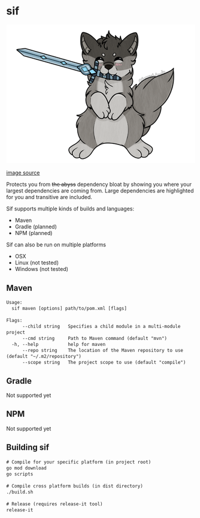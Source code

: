 # sif

![sif](docs/sif.png)

[image source](https://www.deviantart.com/birchwing/art/Crossover-Homebrew-Sif-Dark-Souls-792426892)

Protects you from ~~the abyss~~ dependency bloat by showing you where your largest dependencies are coming from. Large
dependencies are highlighted for you and transitive are included.

Sif supports multiple kinds of builds and languages:

* Maven
* Gradle (planned)
* NPM (planned)

Sif can also be run on multiple platforms 

* OSX
* Linux (not tested)
* Windows (not tested)

## Maven

```
Usage:
  sif maven [options] path/to/pom.xml [flags]

Flags:
      --child string   Specifies a child module in a multi-module project
      --cmd string     Path to Maven command (default "mvn")
  -h, --help           help for maven
      --repo string    The location of the Maven repository to use (default "~/.m2/repository")
      --scope string   The project scope to use (default "compile")
```

## Gradle

Not supported yet

## NPM

Not supported yet

## Building sif

```shell
# Compile for your specific platform (in project root)
go mod download
go scripts

# Compile cross platform builds (in dist directory)
./build.sh

# Release (requires release-it tool)
release-it
```